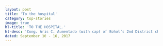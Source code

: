 ```yaml
---
layout: post
title: 'To the hospital'
category: top-stories
image: true
hl-title: 'TO THE HOSPITAL.'
hl-desc: 'Cong. Aris C. Aumentado (with cap) of Bohol’s 2nd District checks on mothers and their children who came all the way from Malingin Island of Bien Unido town for consultation with the medical personnel of the Don Emilio del Valle Memorial Hospital (DEDVMH) in Ubay for the different ailments they were enduring. Above, the patients disembark from the sea ambulance that brought them from the island to the mainland. Photos: Aris Aumentado’s Facebook Account'
dated: September 10 - 16, 2017
---
```

